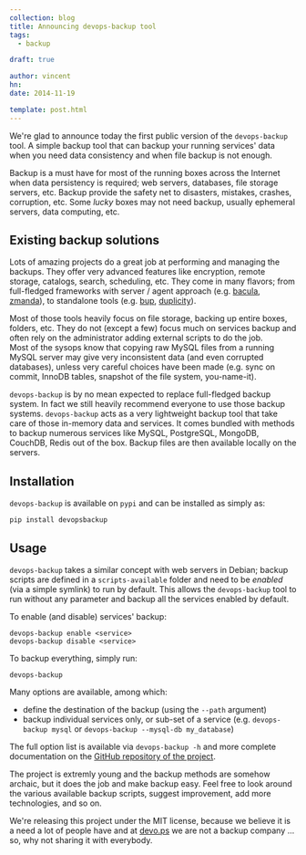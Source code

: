 ```yaml
---
collection: blog
title: Announcing devops-backup tool
tags:
  - backup

draft: true

author: vincent
hn:
date: 2014-11-19

template: post.html
---
```


We're glad to announce today the first public version of the `devops-backup` tool. A simple backup tool that can backup your running services' data when you need data consistency and when file backup is not enough.

Backup is a must have for most of the running boxes across the Internet when data persistency is required; web servers, databases, file storage servers, etc. Backup provide the safety net to disasters, mistakes, crashes, corruption, etc.
Some *lucky* boxes may not need backup, usually ephemeral servers, data computing, etc.

## Existing backup solutions

Lots of amazing projects do a great job at performing and managing the backups. They offer very advanced features like encryption, remote storage, catalogs, search, scheduling, etc. They come in many flavors; from full-fledged frameworks with server / agent approach (e.g. [bacula](http://bacula.org), [zmanda](http://zmanda.com)), to standalone tools (e.g. [bup](https://bup.github.io), [duplicity](http://duplicity.nongnu.org)).

Most of those tools heavily focus on file storage, backing up entire boxes, folders, etc. They do not (except a few) focus much on services backup and often rely on the administrator adding external scripts to do the job.  
Most of the sysops know that copying raw MySQL files from a running MySQL server may give very inconsistent data (and even corrupted databases), unless very careful choices have been made (e.g. sync on commit, InnoDB tables, snapshot of the file system, you-name-it).

`devops-backup` is by no mean expected to replace full-fledged backup system. In fact we still heavily recommend everyone to use those backup systems. `devops-backup` acts as a very lightweight backup tool that take care of those in-memory data and services. It comes bundled with methods to backup numerous services like MySQL, PostgreSQL, MongoDB, CouchDB, Redis out of the box. Backup files are then available locally on the servers.

## Installation

`devops-backup` is available on `pypi` and can be installed as simply as:

```
pip install devopsbackup
```

## Usage

`devops-backup` takes a similar concept with web servers in Debian; backup scripts are defined in a `scripts-available` folder and need to be *enabled* (via a simple symlink) to run by default. This allows the `devops-backup` tool to run without any parameter and backup all the services enabled by default.

To enable (and disable) services' backup:

```
devops-backup enable <service>
devops-backup disable <service>
```

To backup everything, simply run:

```
devops-backup
```

Many options are available, among which:
- define the destination of the backup (using the `--path` argument)
- backup individual services only, or sub-set of a service (e.g. `devops-backup mysql` or `devops-backup --mysql-db my_database`)

The full option list is available via `devops-backup -h` and more complete documentation on the [GitHub repository of the project](https://github.com/devo-ps/devops-backup).

The project is extremly young and the backup methods are somehow archaic, but it does the job and make backup easy. Feel free to look around the various available backup scripts, suggest improvement, add more technologies, and so on.

We're releasing this project under the MIT license, because we believe it is a need a lot of people have and at [devo.ps](http://devo.ps) we are not a backup company ... so, why not sharing it with everybody.



